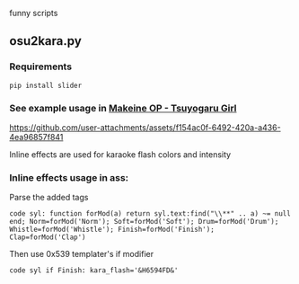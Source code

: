 funny scripts

## osu2kara.py
### Requirements
```
pip install slider
```
### See example usage in [Makeine OP - Tsuyogaru Girl](https://github.com/abrokecube/subtitles/tree/main/Makeine%20OP%20-%20Tsuyogaru%20Girl)

https://github.com/user-attachments/assets/f154ac0f-6492-420a-a436-4ea96857f841


Inline effects are used for karaoke flash colors and intensity
### Inline effects usage in ass:
Parse the added tags
```
code syl: function forMod(a) return syl.text:find("\\**" .. a) ~= null end; Norm=forMod('Norm'); Soft=forMod('Soft'); Drum=forMod('Drum'); Whistle=forMod('Whistle'); Finish=forMod('Finish'); Clap=forMod('Clap')
```
Then use 0x539 templater's if modifier
```
code syl if Finish: kara_flash='&H6594FD&'
```
